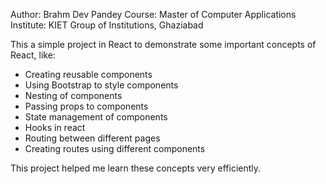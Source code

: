 Author: Brahm Dev Pandey
Course: Master of Computer Applications
Institute: KIET Group of Institutions, Ghaziabad

This a simple project in React to demonstrate some important concepts of React, like:

- Creating reusable components
- Using Bootstrap to style components
- Nesting of components
- Passing props to components
- State management of components
- Hooks in react
- Routing between different pages
- Creating routes using different components

This project helped me learn these concepts very efficiently.
